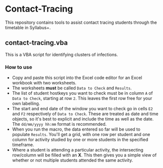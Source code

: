 # Contact-Tracing

This repository contains tools to assist contact tracing students through the timetable in Syllabus+.

## contact-tracing.vba

This is a VBA script for identifying clusters of infections. 

### How to use

- Copy and paste this script into the Excel code editor for an Excel workbook with two worksheets.
- The worksheets **must** be called `Data to Check` and `Results`.
- The list of student hostkeys you want to check must be in column `A` of `Data to Check`, starting at row `2`. This leaves the first row free for your own labelling.
- The start and end date of the window you want to check go in cells `E2` and `F2` respectively of `Data to Check`. These are treated as date and time objects, so it's best to explicit and include the time as well as the date. The `dd/mm/yyyy hh:mm` format is recommended.
- When you run the macro, the data entered so far will be used to populate `Results`. You'll get a grid, with one row per student and one column for activity studied by one or more students in the specified timeframe.
- Where a student is attending a particular activity, the intersecting row/column will be filled with an **X**. This then gives you a simple view of whether or not multiple students attended the same activity.
